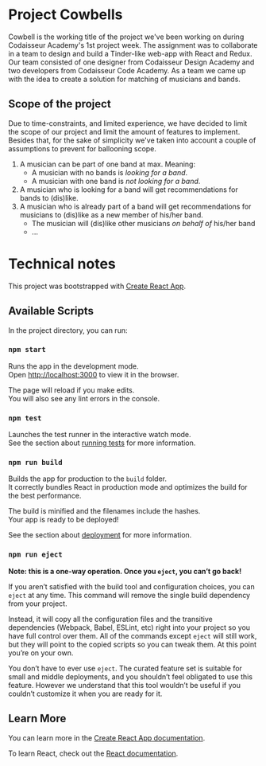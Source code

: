 # Project Cowbells

Cowbell is the working title of the project we've been working on during Codaisseur Academy's 1st project week.
The assignment was to collaborate in a team to design and build a Tinder-like web-app with React and Redux.
Our team consisted of one designer from Codaisseur Design Academy and two developers from Codaisseur Code Academy.
As a team we came up with the idea to create a solution for matching of musicians and bands.

## Scope of the project

Due to time-constraints, and limited experience, we have decided to limit the scope of our project and limit the amount of features to implement.
Besides that, for the sake of simplicity we've taken into account a couple of assumptions to prevent for ballooning scope.

1. A musician can be part of one band at max. Meaning:
    * A musician with no bands is *looking for a band*.
    * A musician with one band is *not looking for a band*.
2. A musician who is looking for a band will get recommendations for bands to (dis)like.
3. A musician who is already part of a band will get recommendations for musicians to (dis)like as a new member of his/her band.
    * The musician will (dis)like other musicians *on behalf of* his/her band
    * ...


# Technical notes

This project was bootstrapped with [Create React App](https://github.com/facebook/create-react-app).

## Available Scripts

In the project directory, you can run:

### `npm start`

Runs the app in the development mode.<br>
Open [http://localhost:3000](http://localhost:3000) to view it in the browser.

The page will reload if you make edits.<br>
You will also see any lint errors in the console.

### `npm test`

Launches the test runner in the interactive watch mode.<br>
See the section about [running tests](https://facebook.github.io/create-react-app/docs/running-tests) for more information.

### `npm run build`

Builds the app for production to the `build` folder.<br>
It correctly bundles React in production mode and optimizes the build for the best performance.

The build is minified and the filenames include the hashes.<br>
Your app is ready to be deployed!

See the section about [deployment](https://facebook.github.io/create-react-app/docs/deployment) for more information.

### `npm run eject`

**Note: this is a one-way operation. Once you `eject`, you can’t go back!**

If you aren’t satisfied with the build tool and configuration choices, you can `eject` at any time. This command will remove the single build dependency from your project.

Instead, it will copy all the configuration files and the transitive dependencies (Webpack, Babel, ESLint, etc) right into your project so you have full control over them. All of the commands except `eject` will still work, but they will point to the copied scripts so you can tweak them. At this point you’re on your own.

You don’t have to ever use `eject`. The curated feature set is suitable for small and middle deployments, and you shouldn’t feel obligated to use this feature. However we understand that this tool wouldn’t be useful if you couldn’t customize it when you are ready for it.

## Learn More

You can learn more in the [Create React App documentation](https://facebook.github.io/create-react-app/docs/getting-started).

To learn React, check out the [React documentation](https://reactjs.org/).
